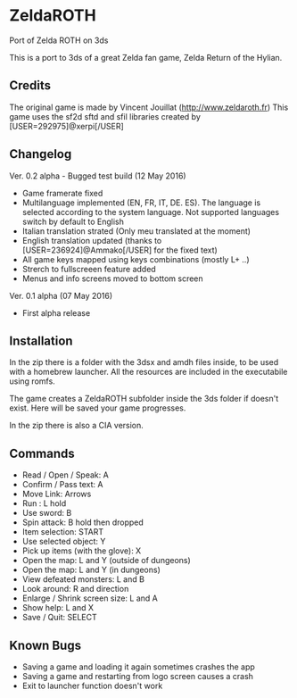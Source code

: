 # ZeldaROTH
Port of Zelda ROTH on 3ds

This is a port to 3ds of a great Zelda fan game, Zelda Return of the Hylian.

Credits
--------
The original game is made by Vincent Jouillat (http://www.zeldaroth.fr)
This game uses the sf2d sftd and sfil libraries created by [USER=292975]@xerpi[/USER]

Changelog
--------

Ver. 0.2 alpha - Bugged test build (12 May 2016)
- Game framerate fixed
- Multilanguage implemented (EN, FR, IT, DE. ES). The language is selected according to the system language. Not supported languages switch by default to English
- Italian translation strated (Only meu translated at the moment)
- English translation updated (thanks to [USER=236924]@Ammako[/USER] for the fixed text)
- All game keys mapped using keys combinations (mostly L+ ..)
- Strerch to fullscreeen feature added
- Menus and info screens moved to bottom screen

Ver. 0.1 alpha (07 May 2016)
- First alpha release

Installation
--------

In the zip there is a folder with the 3dsx and amdh files inside, to be used with a homebrew launcher. All the resources are included in the executabile using romfs.

The game creates a ZeldaROTH subfolder inside the 3ds folder if doesn't exist. Here will be saved your game progresses.

In the zip there is also a CIA version.

Commands
--------
- Read / Open / Speak: A
- Confirm / Pass text: A
- Move Link: Arrows
- Run : L hold
- Use sword: B
- Spin attack: B hold then dropped
- Item selection: START
- Use selected object: Y
- Pick up items (with the glove): X
- Open the map: L and Y (outside of dungeons)
- Open the map: L and Y (in dungeons)
- View defeated monsters: L and B
- Look around: R and direction
- Enlarge / Shrink screen size: L and A
- Show help: L and X
- Save / Quit: SELECT

Known Bugs
--------

- Saving a game and loading it again sometimes crashes the app
- Saving a game and restarting from logo screen causes a crash
- Exit to launcher function doesn't work
